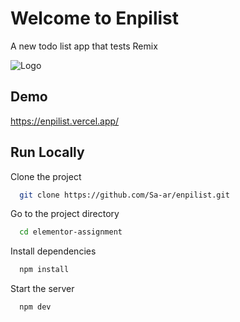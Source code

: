 # Welcome to Enpilist

A new todo list app that tests Remix

![Logo](https://media.licdn.com/dms/image/C4D0BAQHHrHUU0gMfsQ/company-logo_200_200/0/1629272302576?e=1702512000&v=beta&t=S3z7DIXh9mUSWAPOA5bISvIuXeztw7ZpWXT6PMLNq-c)

## Demo

<https://enpilist.vercel.app/>

## Run Locally

Clone the project

```bash
  git clone https://github.com/Sa-ar/enpilist.git
```

Go to the project directory

```bash
  cd elementor-assignment
```

Install dependencies

```bash
  npm install
```

Start the server

```bash
  npm dev
```
